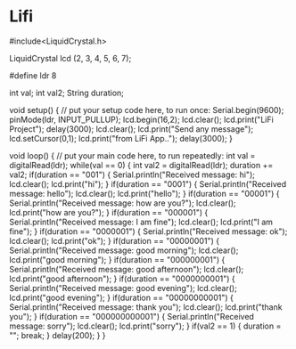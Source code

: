# Lifi
#include<LiquidCrystal.h>

LiquidCrystal lcd (2, 3, 4, 5, 6, 7);

#define ldr 8

int val;
int val2;
String duration;

void setup() {
  // put your setup code here, to run once:
  Serial.begin(9600);
  pinMode(ldr, INPUT_PULLUP);
  lcd.begin(16,2);
  lcd.clear();
  lcd.print("LiFi Project");
  delay(3000);
  lcd.clear();
  lcd.print("Send any message");
  lcd.setCursor(0,1);
  lcd.print("from LiFi App..");
  delay(3000);
}

void loop() {
  // put your main code here, to run repeatedly:
  int val = digitalRead(ldr);
  while(val == 0)
  {
    int val2 = digitalRead(ldr);
    duration += val2;
    if(duration == "001")
    {
      Serial.println("Received message: hi");
      lcd.clear();
      lcd.print("hi");
    }
    if(duration == "0001")
    {
      Serial.println("Received message: hello");
      lcd.clear();
      lcd.print("hello");
    }
    if(duration == "00001")
    {
      Serial.println("Received message: how are you?");
      lcd.clear();
      lcd.print("how are you?");
    }
    if(duration == "000001")
    {
      Serial.println("Received message: I am fine");
      lcd.clear();
      lcd.print("I am fine");
    }
    if(duration == "0000001")
    {
      Serial.println("Received message: ok");
      lcd.clear();
      lcd.print("ok");
    }
    if(duration == "00000001")
    {
      Serial.println("Received message: good morning");
      lcd.clear();
      lcd.print("good morning");
    }
    if(duration == "000000001")
    {
      Serial.println("Received message: good afternoon");
      lcd.clear();
      lcd.print("good afternoon");
    }
    if(duration == "0000000001")
    {
      Serial.println("Received message: good evening");
      lcd.clear();
      lcd.print("good evening");
    }
    if(duration == "00000000001")
    {
      Serial.println("Received message: thank you");
      lcd.clear();
      lcd.print("thank you");
    }
    if(duration == "000000000001")
    {
      Serial.println("Received message: sorry");
      lcd.clear();
      lcd.print("sorry");
    }
    if(val2 == 1)
    {
      duration = "";
      break;
    }
    delay(200);
  }
}